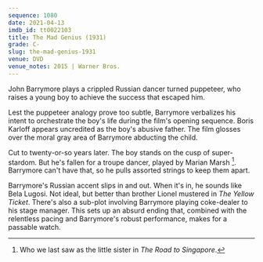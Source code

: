 ```yaml
---
sequence: 1080
date: 2021-04-13
imdb_id: tt0022103
title: The Mad Genius (1931)
grade: C-
slug: the-mad-genius-1931
venue: DVD
venue_notes: 2015 | Warner Bros.
---
```


John Barrymore plays a crippled Russian dancer turned puppeteer, who raises a young boy to achieve the success that escaped him.

<!-- end -->

Lest the puppeteer analogy prove too subtle, Barrymore verbalizes his intent to orchestrate the boy's life during the film's opening sequence. Boris Karloff appears uncredited as the boy's abusive father. The film glosses over the moral gray area of Barrymore abducting the child.

Cut to twenty-or-so years later. The boy stands on the cusp of super-stardom. But he's fallen for a troupe dancer, played by Marian Marsh [^1]. Barrymore can't have that, so he pulls assorted strings to keep them apart.

Barrymore's Russian accent slips in and out. When it's in, he sounds like Bela Lugosi. Not ideal, but better than brother Lionel mustered in <span data-imdb-id="tt0022582">_The Yellow Ticket_</span>. There's also a sub-plot involving Barrymore playing coke-dealer to his stage manager. This sets up an absurd ending that, combined with the relentless pacing and Barrymore's robust performance, makes for a passable watch.

[^1]: Who we last saw as the little sister in <span data-imdb-id="tt0022321">_The Road to Singapore_</span>.